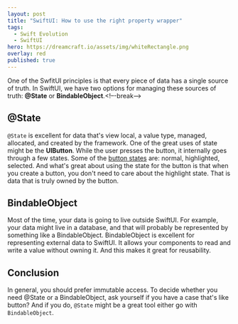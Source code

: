 ```yaml
---
layout: post
title: "SwiftUI: How to use the right property wrapper"
tags:
  - Swift Evolution
  - SwiftUI
hero: https://dreamcraft.io/assets/img/whiteRectangle.png
overlay: red
published: true
---
```

One of the SwfitUI principles is that every piece of data has a single source of truth. In SwiftUI, we have two options for managing these sources of truth: **@State** or **BindableObject**.<!–-break-–> 

## @State
`@State` is excellent for data that's view local, a value type, managed, allocated, and created by the framework.
 One of the great uses of state might be the **UIButton**. 
 While the user presses the button, it internally goes through a few states. Some of the [button states](https://developer.apple.com/documentation/uikit/uicontrol/state) are: normal, highlighted, selected.
 And what's great about using the state for the button is that when you create a button, you don't need to care about the highlight state. That is data that is truly owned by the button.

## BindableObject
Most of the time, your data is going to live outside SwiftUI. For example, your data might live in a database, and that will probably be represented by something like a BindableObject. BindableObject is excellent for representing external data to SwiftUI. It allows your components to read and write a value without owning it. And this makes it great for reusability.


## Conclusion
  In general, you should prefer immutable access. To decide whether you need @State or a BindableObject, ask yourself if you have a case that's like button? And if you do, `@State` might be a great tool either go with `BindableObject`.
